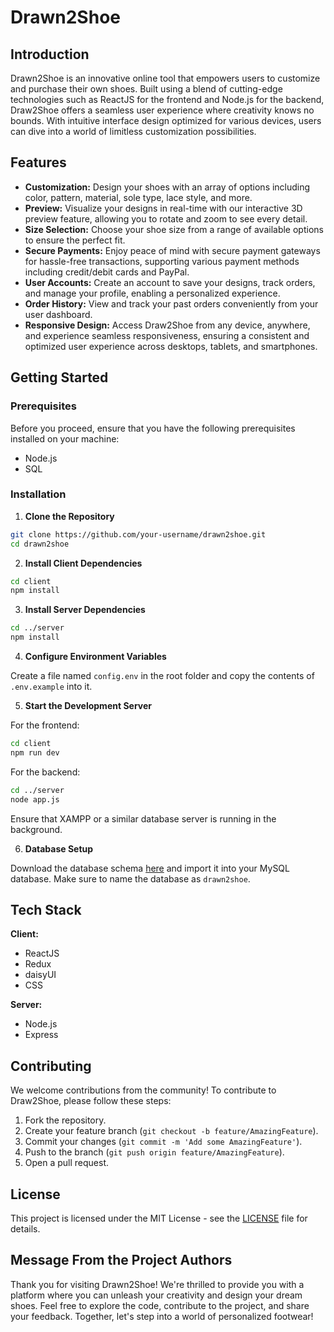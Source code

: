 # Drawn2Shoe

## Introduction

Drawn2Shoe is an innovative online tool that empowers users to customize and purchase their own shoes. Built using a blend of cutting-edge technologies such as ReactJS for the frontend and Node.js for the backend, Draw2Shoe offers a seamless user experience where creativity knows no bounds. With intuitive interface design optimized for various devices, users can dive into a world of limitless customization possibilities.

## Features

- **Customization:** Design your shoes with an array of options including color, pattern, material, sole type, lace style, and more.
- **Preview:** Visualize your designs in real-time with our interactive 3D preview feature, allowing you to rotate and zoom to see every detail.
- **Size Selection:** Choose your shoe size from a range of available options to ensure the perfect fit.
- **Secure Payments:** Enjoy peace of mind with secure payment gateways for hassle-free transactions, supporting various payment methods including credit/debit cards and PayPal.
- **User Accounts:** Create an account to save your designs, track orders, and manage your profile, enabling a personalized experience.
- **Order History:** View and track your past orders conveniently from your user dashboard.
- **Responsive Design:** Access Draw2Shoe from any device, anywhere, and experience seamless responsiveness, ensuring a consistent and optimized user experience across desktops, tablets, and smartphones.

## Getting Started

### Prerequisites

Before you proceed, ensure that you have the following prerequisites installed on your machine:

- Node.js
- SQL

### Installation

1. **Clone the Repository**

```bash
git clone https://github.com/your-username/drawn2shoe.git
cd drawn2shoe
```

2. **Install Client Dependencies**

```bash
cd client
npm install
```

3. **Install Server Dependencies**

```bash
cd ../server
npm install
```

4. **Configure Environment Variables**

Create a file named `config.env` in the root folder and copy the contents of `.env.example` into it.

5. **Start the Development Server**

For the frontend:

```bash
cd client
npm run dev
```

For the backend:

```bash
cd ../server
node app.js
```

Ensure that XAMPP or a similar database server is running in the background.

6. **Database Setup**

Download the database schema [here](https://drive.google.com/file/d/1qShqZpEGcdhVmZ7zzAar-tBwhPFomNWW/view?usp=sharing) and import it into your MySQL database. Make sure to name the database as `drawn2shoe`.

## Tech Stack

**Client:**
- ReactJS
- Redux
- daisyUI
- CSS

**Server:**
- Node.js
- Express

## Contributing

We welcome contributions from the community! To contribute to Draw2Shoe, please follow these steps:
1. Fork the repository.
2. Create your feature branch (`git checkout -b feature/AmazingFeature`).
3. Commit your changes (`git commit -m 'Add some AmazingFeature'`).
4. Push to the branch (`git push origin feature/AmazingFeature`).
5. Open a pull request.

## License

This project is licensed under the MIT License - see the [LICENSE](LICENSE) file for details.

## Message From the Project Authors

Thank you for visiting Drawn2Shoe! We're thrilled to provide you with a platform where you can unleash your creativity and design your dream shoes. Feel free to explore the code, contribute to the project, and share your feedback. Together, let's step into a world of personalized footwear!
